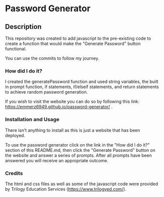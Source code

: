 # Password Generator

## Description

This repository was created to add javascript to the pre-existing code to create a function that would make the "Generate Password" button functional. 

You can use the commits to follow my journey.



### How did I do it?

I created the generatePassword function and used string variables, the built in prompt function, if statements, if/elseif statements, and return statements to achieve random password generation. 

If you wish to visit the website you can do so by following this link: https://emmerz6949.github.io/password-generator/ .



### Installation and Usage

There isn't anything to install as this is just a website that has been deployed.

To use the password generator click on the link in the "How did I do it?" section of this README.md, then click the "Generate Password" button on the website and answer a series of prompts. After all prompts have been answered you will receive an appropriate outcome.



### Credits

The html and css files as well as some of the javascript code were provided by Trilogy Education Services (https://www.trilogyed.com/).
